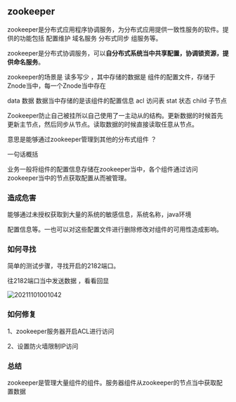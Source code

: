 ## zookeeper 

zookeeper是分布式应用程序协调服务，为分布式应用提供一致性服务的软件。提供的功能包括 配置维护 域名服务 分布式同步 组服务等。 

zookeeper是分布式协调服务，可以**自分布式系统当中共享配置，协调锁资源，提供命名服务**。

zookeeper的场景是 读多写少  ，其中存储的数据是 组件的配置文件，存储于Znode当中，每一个Znode当中存在  
 
data 数据  数据当中存储的是该组件的配置信息 
acl 访问表
stat 状态
child 子节点 



Zookeeper防止自己被挂所以自己使用了一主动从的结构。更新数据的时候首先更新主节点，然后同步从节点。读取数据的时候直接读取任意从节点。 



意思是能够通过zookeeper管理到其他的分布式组件 ？ 

一句话概括 

业务一般将组件的配置信息存储在zookeeper当中，各个组件通过访问zookeeper当中的节点获取配置从而被管理。 



### 造成危害

能够通过未授权获取到大量的系统的敏感信息，系统名称，java环境

配置信息等。一也可以对这些配置文件进行删除修改对组件的可用性造成影响。





### 如何寻找   

简单的测试步骤，寻找开启的2182端口。

往2182端口当中发送数据 ，看看回显 



![20211101001042](https://picsfor.oss-cn-shenzhen.aliyuncs.com/blogs/imgs/20211101001042.png)

### 如何修复

1、zookeeper服务器开启ACL进行访问 

2、设置防火墙限制IP访问 



### 总结 

zookeeper是管理大量组件的组件。服务器组件从zookeeper的节点当中获取配置数据

